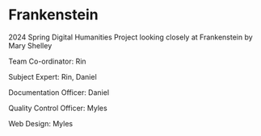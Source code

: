 # Frankenstein

2024 Spring Digital Humanities Project looking closely at Frankenstein by Mary Shelley  

Team Co-ordinator: Rin  

Subject Expert: Rin, Daniel  

Documentation Officer: Daniel  

Quality Control Officer: Myles  

Web Design: Myles

